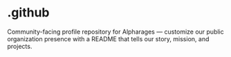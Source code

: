 # .github
Community-facing profile repository for Alpharages — customize our public organization presence with a README that tells our story, mission, and projects.
